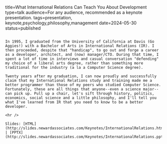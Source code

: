 title=What International Relations Can Teach You About Development
type=talk
audience=For any audience, recommended as a keynote presentation.
tags=presentation, keynote,psychology,philosophy,management
date=2024-05-30
status=published
~~~~~~

In 1995, I graduated from the University of California at Davis (Go Aggies!) with a Bachelor of Arts in International Relations (IR). I then proceeded, despite that "handicap", to go out and forge a career as a developer, architect, and (now) manager/CTO. During that time, I spent a lot of time in interviews and casual conversation "defending" my choice of a liberal arts degree, rather than something more traditional for the industry (a la a Computer Science degree).

Twenty years after my graduation, I can now proudly and successfully claim that my International Relations study and training made me a better programmer than those of my peers who studied Computer Science. Fortunately, these are all things that anyone--even a science major--can pick up. Pull up a chair, let's sift through history, politics, economics, social science and a little philosophy, and I'll tell you what I've learned from IR that you need to know to be a better developer.
    
<hr />

Slides: [HTML](http://slides.newardassociates.com/Keynotes/InternationalRelations.html) | [PPTX](http://slides.newardassociates.com/Keynotes/InternationalRelations.pptx)
